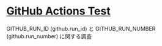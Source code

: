 # [GitHub Actions Test](https://github.com/hibikine/github-actions-test)

GITHUB_RUN_ID (github.run_id) と GITHUB_RUN_NUMBER (github.run_number) に関する調査

